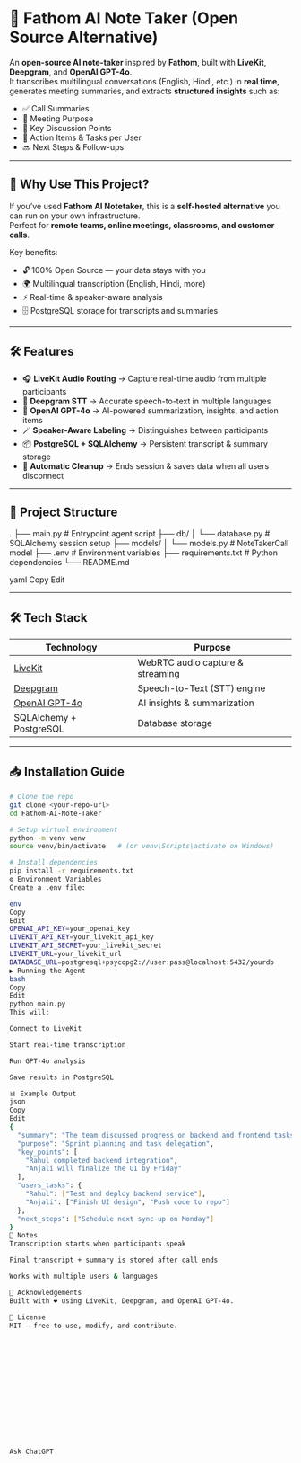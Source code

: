 # 📝 Fathom AI Note Taker (Open Source Alternative)

An **open-source AI note-taker** inspired by **Fathom**, built with **LiveKit**, **Deepgram**, and **OpenAI GPT-4o**.  
It transcribes multilingual conversations (English, Hindi, etc.) in **real time**, generates meeting summaries, and extracts **structured insights** such as:

- ✅ Call Summaries  
- 🎯 Meeting Purpose  
- 📝 Key Discussion Points  
- 👤 Action Items & Tasks per User  
- 🔜 Next Steps & Follow-ups  

---

## 🚀 Why Use This Project?

If you’ve used **Fathom AI Notetaker**, this is a **self-hosted alternative** you can run on your own infrastructure.  
Perfect for **remote teams, online meetings, classrooms, and customer calls**.  

Key benefits:  
- 🔓 100% Open Source — your data stays with you  
- 🌍 Multilingual transcription (English, Hindi, more)  
- ⚡ Real-time & speaker-aware analysis  
- 🗄️ PostgreSQL storage for transcripts and summaries  

---

## 🛠️ Features

- 🎧 **LiveKit Audio Routing** → Capture real-time audio from multiple participants  
- 🧠 **Deepgram STT** → Accurate speech-to-text in multiple languages  
- 🤖 **OpenAI GPT-4o** → AI-powered summarization, insights, and action items  
- 🪄 **Speaker-Aware Labeling** → Distinguishes between participants  
- 📦 **PostgreSQL + SQLAlchemy** → Persistent transcript & summary storage  
- 🔄 **Automatic Cleanup** → Ends session & saves data when all users disconnect  

---

## 📂 Project Structure

.
├── main.py # Entrypoint agent script
├── db/
│ └── database.py # SQLAlchemy session setup
├── models/
│ └── models.py # NoteTakerCall model
├── .env # Environment variables
├── requirements.txt # Python dependencies
└── README.md

yaml
Copy
Edit

---

## 🛠️ Tech Stack

| Technology | Purpose |
|------------|---------|
| [LiveKit](https://livekit.io/) | WebRTC audio capture & streaming |
| [Deepgram](https://deepgram.com/) | Speech-to-Text (STT) engine |
| [OpenAI GPT-4o](https://openai.com/) | AI insights & summarization |
| SQLAlchemy + PostgreSQL | Database storage |

---

## 📥 Installation Guide

```bash
# Clone the repo
git clone <your-repo-url>
cd Fathom-AI-Note-Taker

# Setup virtual environment
python -m venv venv
source venv/bin/activate   # (or venv\Scripts\activate on Windows)

# Install dependencies
pip install -r requirements.txt
⚙️ Environment Variables
Create a .env file:

env
Copy
Edit
OPENAI_API_KEY=your_openai_key
LIVEKIT_API_KEY=your_livekit_api_key
LIVEKIT_API_SECRET=your_livekit_secret
LIVEKIT_URL=your_livekit_url
DATABASE_URL=postgresql+psycopg2://user:pass@localhost:5432/yourdb
▶️ Running the Agent
bash
Copy
Edit
python main.py
This will:

Connect to LiveKit

Start real-time transcription

Run GPT-4o analysis

Save results in PostgreSQL

📊 Example Output
json
Copy
Edit
{
  "summary": "The team discussed progress on backend and frontend tasks...",
  "purpose": "Sprint planning and task delegation",
  "key_points": [
    "Rahul completed backend integration",
    "Anjali will finalize the UI by Friday"
  ],
  "users_tasks": {
    "Rahul": ["Test and deploy backend service"],
    "Anjali": ["Finish UI design", "Push code to repo"]
  },
  "next_steps": ["Schedule next sync-up on Monday"]
}
📌 Notes
Transcription starts when participants speak

Final transcript + summary is stored after call ends

Works with multiple users & languages

🙏 Acknowledgements
Built with ❤️ using LiveKit, Deepgram, and OpenAI GPT-4o.

💬 License
MIT — free to use, modify, and contribute.















Ask ChatGPT
